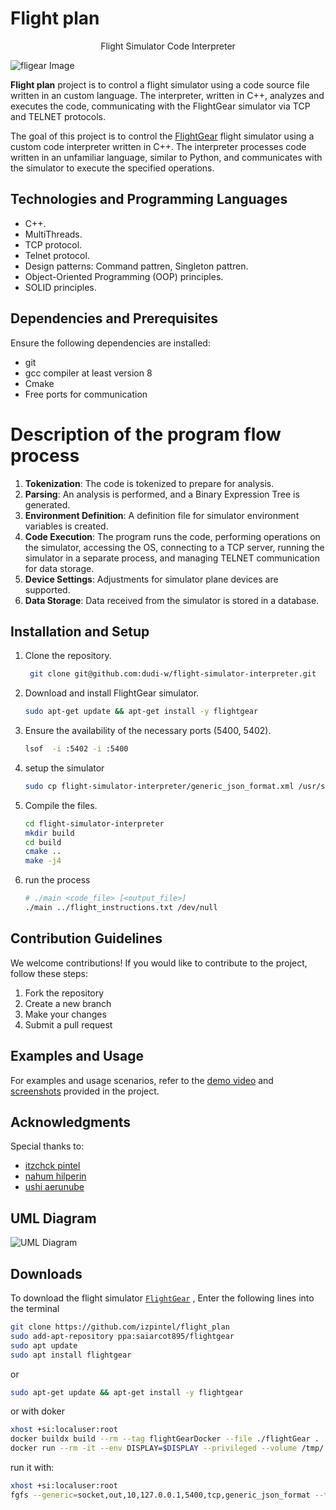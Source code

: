 # Flight plan

<p align="center">Flight Simulator Code Interpreter</p>

![fligear Image](https://github.com/izpintel/flight_plan/blob/dev%23dudi/code_review/project_logo.jpeg)

**Flight plan** project is to control a flight simulator using a code source file written in an custom language. The interpreter, written in C++, analyzes and executes the code, communicating with the FlightGear simulator via TCP and TELNET protocols.

The goal of this project is to control the [FlightGear](https://www.flightgear.org/) flight simulator using a custom code interpreter written in C++. The interpreter processes code written in an unfamiliar language, similar to Python, and communicates with the simulator to execute the specified operations.

## Technologies and Programming Languages

- C++.
- MultiThreads.
- TCP protocol.
- Telnet protocol.
- Design patterns: Command pattren, Singleton pattren.
- Object-Oriented Programming (OOP) principles.
- SOLID principles.

## Dependencies and Prerequisites

Ensure the following dependencies are installed:

- git
- gcc compiler at least version 8
- Cmake
- Free ports for communication

# Description of the program flow process

1. **Tokenization**: The code is tokenized to prepare for analysis.
2. **Parsing**: An analysis is performed, and a Binary Expression Tree is generated.
3. **Environment Definition**: A definition file for simulator environment variables is created.
4. **Code Execution**: The program runs the code, performing operations on the simulator, accessing the OS, connecting to a TCP server, running the simulator in a separate process, and managing TELNET communication for data storage.
5. **Device Settings**: Adjustments for simulator plane devices are supported.
6. **Data Storage**: Data received from the simulator is stored in a database.

## Installation and Setup

1. Clone the repository.
   ```sh
    git clone git@github.com:dudi-w/flight-simulator-interpreter.git
    ```
2. Download and install FlightGear simulator.
   ```sh
   sudo apt-get update && apt-get install -y flightgear
   ```
3. Ensure the availability of the necessary ports (5400, 5402).
   ```sh
   lsof  -i :5402 -i :5400
   ```
4. setup the simulator
   ```sh
   sudo cp flight-simulator-interpreter/generic_json_format.xml /usr/share/games/flightgear/Protocol/generic_json_format.xml

   ```
5. Compile the files.
   ```sh
   cd flight-simulator-interpreter
   mkdir build
   cd build
   cmake ..
   make -j4
   ```
6. run the process
   ```sh
   # ./main <code_file> [<output_file>]
   ./main ../flight_instructions.txt /dev/null
   ```
## Contribution Guidelines

We welcome contributions! If you would like to contribute to the project, follow these steps:

1. Fork the repository
2. Create a new branch
3. Make your changes
4. Submit a pull request

## Examples and Usage

For examples and usage scenarios, refer to the [demo video](link_to_demo_video) and [screenshots](link_to_screenshots) provided in the project.

## Acknowledgments

Special thanks to:

- [itzchck pintel](https://github.com/izpintel)
- [nahum hilperin](https://github.com/nahumnahum)
- [ushi aerunube](https://github.com/ushi-ah)

## UML Diagram

![UML Diagram](https://github.com/izpintel/flight_plan/blob/dev%23dudi/code_review/UAV_Diagram.png)

## Downloads

To download the flight simulator [`FlightGear`](https://www.flightgear.org/) , Enter the following lines into the terminal

```sh
git clone https://github.com/izpintel/flight_plan
sudo add-apt-repository ppa:saiarcot895/flightgear
sudo apt update
sudo apt install flightgear
```

or

```sh
sudo apt-get update && apt-get install -y flightgear
```

or with doker

```sh
xhost +si:localuser:root
docker buildx build --rm --tag flightGearDocker --file ./flightGear .
docker run --rm -it --env DISPLAY=$DISPLAY --privileged --volume /tmp/.X11-unix:/tmp/.X11-unix flightGearDocker
```

run it with:

```sh
xhost +si:localuser:root
fgfs --generic=socket,out,10,127.0.0.1,5400,tcp,generic_json_format --telnet=socket,in,10,127.0.0.1,5402,tcp --httpd=8080
```
